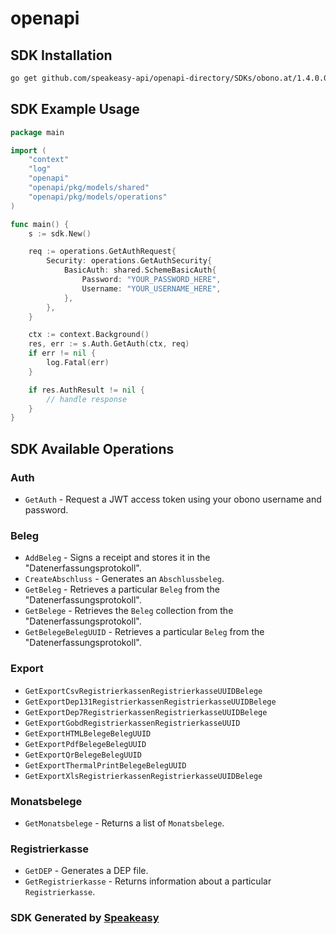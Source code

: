 # openapi

<!-- Start SDK Installation -->
## SDK Installation

```bash
go get github.com/speakeasy-api/openapi-directory/SDKs/obono.at/1.4.0.0/go
```
<!-- End SDK Installation -->

## SDK Example Usage
<!-- Start SDK Example Usage -->
```go
package main

import (
    "context"
    "log"
    "openapi"
    "openapi/pkg/models/shared"
    "openapi/pkg/models/operations"
)

func main() {
    s := sdk.New()

    req := operations.GetAuthRequest{
        Security: operations.GetAuthSecurity{
            BasicAuth: shared.SchemeBasicAuth{
                Password: "YOUR_PASSWORD_HERE",
                Username: "YOUR_USERNAME_HERE",
            },
        },
    }

    ctx := context.Background()
    res, err := s.Auth.GetAuth(ctx, req)
    if err != nil {
        log.Fatal(err)
    }

    if res.AuthResult != nil {
        // handle response
    }
}
```
<!-- End SDK Example Usage -->

<!-- Start SDK Available Operations -->
## SDK Available Operations


### Auth

* `GetAuth` - Request a JWT access token using your obono username and password.

### Beleg

* `AddBeleg` - Signs a receipt and stores it in the "Datenerfassungsprotokoll".
* `CreateAbschluss` - Generates an `Abschlussbeleg`.
* `GetBeleg` - Retrieves a particular `Beleg` from the "Datenerfassungsprotokoll".
* `GetBelege` - Retrieves the `Beleg` collection from the "Datenerfassungsprotokoll".
* `GetBelegeBelegUUID` - Retrieves a particular `Beleg` from the "Datenerfassungsprotokoll".

### Export

* `GetExportCsvRegistrierkassenRegistrierkasseUUIDBelege`
* `GetExportDep131RegistrierkassenRegistrierkasseUUIDBelege`
* `GetExportDep7RegistrierkassenRegistrierkasseUUIDBelege`
* `GetExportGobdRegistrierkassenRegistrierkasseUUID`
* `GetExportHTMLBelegeBelegUUID`
* `GetExportPdfBelegeBelegUUID`
* `GetExportQrBelegeBelegUUID`
* `GetExportThermalPrintBelegeBelegUUID`
* `GetExportXlsRegistrierkassenRegistrierkasseUUIDBelege`

### Monatsbelege

* `GetMonatsbelege` - Returns a list of `Monatsbelege`.

### Registrierkasse

* `GetDEP` - Generates a DEP file.
* `GetRegistrierkasse` - Returns information about a particular `Registrierkasse`.
<!-- End SDK Available Operations -->

### SDK Generated by [Speakeasy](https://docs.speakeasyapi.dev/docs/using-speakeasy/client-sdks)
